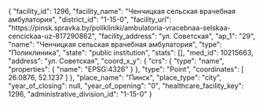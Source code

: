 {
    "facility_id": 1296,
    "facility_name": "Ченчицкая сельская врачебная амбулатория",
    "district_id": "1-15-0",
    "facility_url": "https:\/\/pinsk.spravka.by\/polikliniki\/ambulatoria-vracebnaa-selskaa-cencickaa-uz-817290862",
    "facility_address": "ул. Советская",
    "ap_1": "29",
    "name": "Ченчицкая сельская врачебная амбулатория",
    "type": "Поликлиника",
    "state": "public institution",
    "stats": [],
    "med_id": 10215663,
    "address": "ул. Советская",
    "coord_x_y": {
        "crs": {
            "type": "name",
            "properties": {
                "name": "EPSG:4326"
            }
        },
        "type": "Point",
        "coordinates": [
            26.0876,
            52.1237
        ]
    },
    "place_name": "Пинск",
    "place_type": "city",
    "year_of_closing": null,
    "year_of_opening": "0",
    "healthcare_facility_key": 1296,
    "administrative_division_id": "1-15-0"
}
